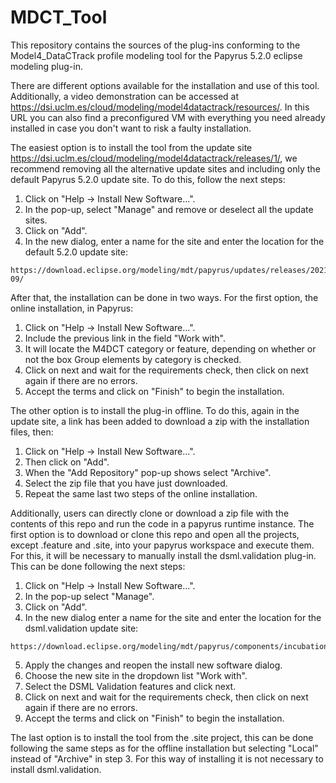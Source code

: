 # MDCT_Tool

This repository contains the sources of the plug-ins conforming to the Model4_DataCTrack profile modeling tool for the Papyrus 5.2.0 eclipse modeling plug-in.

There are different options available for the installation and use of this tool.
Additionally, a video demonstration can be accessed at https://dsi.uclm.es/cloud/modeling/model4datactrack/resources/. In this URL you can also find a preconfigured VM with everything you need already installed in case you don't want to risk a faulty installation.

  The easiest option is to install the tool from the update site https://dsi.uclm.es/cloud/modeling/model4datactrack/releases/1/, we recommend removing all the alternative update sites and including only the default Papyrus 5.2.0 update site. To do this, follow the next steps: 
  1. Click on "Help -> Install New Software...".
  2. In the pop-up, select "Manage" and remove or deselect all the update sites.
  3. Click on "Add".
  4. In the new dialog, enter a name for the site and enter the location for the default 5.2.0 update site:
    
    https://download.eclipse.org/modeling/mdt/papyrus/updates/releases/2021-09/
    
After that, the installation can be done in two ways. For the first option, the online installation, in Papyrus:
  1. Click on "Help -> Install New Software...".
  2. Include the previous link in the field "Work with".
  3. It will locate the M4DCT category or feature, depending on whether or not the box Group elements by category is checked.
  4. Click on next and wait for the requirements check, then click on next again if there are no errors.  
  5. Accept the terms and click on "Finish" to begin the installation.
      
The other option is to install the plug-in offline. To do this, again in the update site, a link has been added to download a zip with the installation files, then:
  1. Click on "Help -> Install New Software...".
  2. Then click on "Add".
  3. When the "Add Repository" pop-up shows select "Archive".
  4. Select the zip file that you have just downloaded.
  5. Repeat the same last two steps of the online installation. 
  
Additionally, users can directly clone or download a zip file with the contents of this repo and run the code in a papyrus runtime instance. The first option is to download or clone this repo and open all the projects, except .feature and .site, into your papyrus workspace and execute them. For this, it will be necessary to manually install the dsml.validation plug-in. This can be done following the next steps:  
  1. Click on "Help -> Install New Software...".
  2. In the pop-up select "Manage".
  3. Click on "Add".
  4. In the new dialog enter a name for the site and enter the location for the dsml.validation update site:

    https://download.eclipse.org/modeling/mdt/papyrus/components/incubation/dsml.validation/updates/oxygen/1.2.0/

  5. Apply the changes and reopen the install new software dialog.
  6. Choose the new site in the dropdown list "Work with".
  7. Select the DSML Validation features and click next.
  8. Click on next and wait for the requirements check, then click on next again if there are no errors.
  9. Accept the terms and click on "Finish" to begin the installation. 
  
  The last option is to install the tool from the .site project, this can be done following the same steps as for the offline installation but selecting "Local" instead of "Archive" in step 3. For this way of installing it is not necessary to install dsml.validation.
